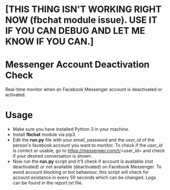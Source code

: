 # [THIS THING ISN'T WORKING RIGHT NOW (fbchat module issue). USE IT IF YOU CAN DEBUG AND LET ME KNOW IF YOU CAN.]


# Messenger Account Deactivation Check
Real-time monitor when an Facebook Messenger account is deactivated or activated.

# Usage
* Make sure you have installed Python 3 in your machine. 
* Install <b>fbchat</b> module via pip3.
* Edit the <b>run.py</b> file with your email, password and the *user_id* of the person's facebook account you want to monitor. To check if the *user_id* is correct or usable, go to https://messenger.com/t/<user_id> and check if your desired conversation is shown.
* Now run the <b>run.py</b> script and it'll check if account is available (not deactivated) or not available (deactivated) on Facebook Messenger. To avoid account blocking or bot behaviour, this script will check for account existance in every 50 seconds which can be changed. Logs can be found in the report.txt file.
